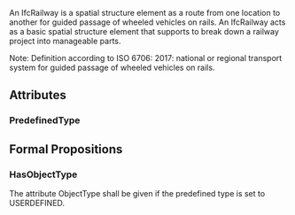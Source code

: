 An IfcRailway is a spatial structure element as a route from one location to another for guided passage of wheeled vehicles on rails. An IfcRailway acts as a basic spatial structure element that supports to break down a railway project into manageable parts.

<!-- end of short definition -->

Note: Definition according to ISO 6706: 2017: national or regional transport system for guided passage of wheeled vehicles on rails.

## Attributes

### PredefinedType


## Formal Propositions

### HasObjectType
The attribute ObjectType shall be given if the predefined type is set to USERDEFINED.
